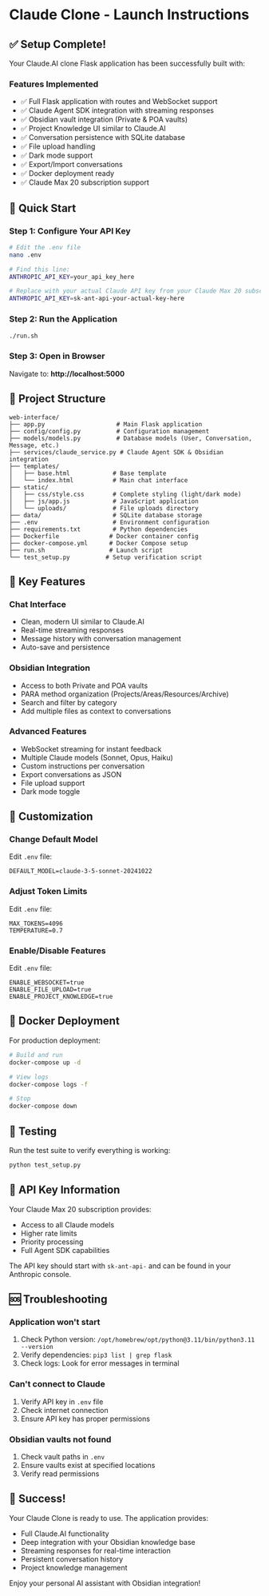 # Claude Clone - Launch Instructions

## ✅ Setup Complete!

Your Claude.AI clone Flask application has been successfully built with:

### Features Implemented
- ✅ Full Flask application with routes and WebSocket support
- ✅ Claude Agent SDK integration with streaming responses
- ✅ Obsidian vault integration (Private & POA vaults)
- ✅ Project Knowledge UI similar to Claude.AI
- ✅ Conversation persistence with SQLite database
- ✅ File upload handling
- ✅ Dark mode support
- ✅ Export/Import conversations
- ✅ Docker deployment ready
- ✅ Claude Max 20 subscription support

## 🚀 Quick Start

### Step 1: Configure Your API Key

```bash
# Edit the .env file
nano .env

# Find this line:
ANTHROPIC_API_KEY=your_api_key_here

# Replace with your actual Claude API key from your Claude Max 20 subscription
ANTHROPIC_API_KEY=sk-ant-api-your-actual-key-here
```

### Step 2: Run the Application

```bash
./run.sh
```

### Step 3: Open in Browser

Navigate to: **http://localhost:5000**

## 📁 Project Structure

```
web-interface/
├── app.py                    # Main Flask application
├── config/config.py          # Configuration management
├── models/models.py          # Database models (User, Conversation, Message, etc.)
├── services/claude_service.py # Claude Agent SDK & Obsidian integration
├── templates/
│   ├── base.html            # Base template
│   └── index.html           # Main chat interface
├── static/
│   ├── css/style.css        # Complete styling (light/dark mode)
│   ├── js/app.js            # JavaScript application
│   └── uploads/             # File uploads directory
├── data/                    # SQLite database storage
├── .env                     # Environment configuration
├── requirements.txt         # Python dependencies
├── Dockerfile              # Docker container config
├── docker-compose.yml      # Docker Compose setup
├── run.sh                  # Launch script
└── test_setup.py          # Setup verification script
```

## 🎯 Key Features

### Chat Interface
- Clean, modern UI similar to Claude.AI
- Real-time streaming responses
- Message history with conversation management
- Auto-save and persistence

### Obsidian Integration
- Access to both Private and POA vaults
- PARA method organization (Projects/Areas/Resources/Archive)
- Search and filter by category
- Add multiple files as context to conversations

### Advanced Features
- WebSocket streaming for instant feedback
- Multiple Claude models (Sonnet, Opus, Haiku)
- Custom instructions per conversation
- Export conversations as JSON
- File upload support
- Dark mode toggle

## 🔧 Customization

### Change Default Model
Edit `.env` file:
```
DEFAULT_MODEL=claude-3-5-sonnet-20241022
```

### Adjust Token Limits
Edit `.env` file:
```
MAX_TOKENS=4096
TEMPERATURE=0.7
```

### Enable/Disable Features
Edit `.env` file:
```
ENABLE_WEBSOCKET=true
ENABLE_FILE_UPLOAD=true
ENABLE_PROJECT_KNOWLEDGE=true
```

## 🐳 Docker Deployment

For production deployment:

```bash
# Build and run
docker-compose up -d

# View logs
docker-compose logs -f

# Stop
docker-compose down
```

## 🧪 Testing

Run the test suite to verify everything is working:

```bash
python test_setup.py
```

## 📝 API Key Information

Your Claude Max 20 subscription provides:
- Access to all Claude models
- Higher rate limits
- Priority processing
- Full Agent SDK capabilities

The API key should start with `sk-ant-api-` and can be found in your Anthropic console.

## 🆘 Troubleshooting

### Application won't start
1. Check Python version: `/opt/homebrew/opt/python@3.11/bin/python3.11 --version`
2. Verify dependencies: `pip3 list | grep flask`
3. Check logs: Look for error messages in terminal

### Can't connect to Claude
1. Verify API key in `.env` file
2. Check internet connection
3. Ensure API key has proper permissions

### Obsidian vaults not found
1. Check vault paths in `.env`
2. Ensure vaults exist at specified locations
3. Verify read permissions

## 🎉 Success!

Your Claude Clone is ready to use. The application provides:
- Full Claude.AI functionality
- Deep integration with your Obsidian knowledge base
- Streaming responses for real-time interaction
- Persistent conversation history
- Project knowledge management

Enjoy your personal AI assistant with Obsidian integration!
